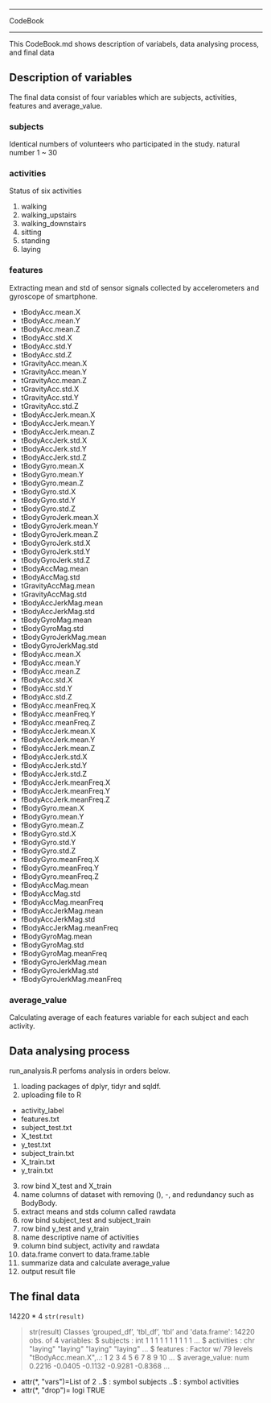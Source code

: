 ***
CodeBook
***
This CodeBook.md shows description of variabels, data analysing process, and final data

## Description of variables
The final data consist of four variables which are subjects, activities, features and average_value.


### subjects
Identical numbers of volunteers who participated in the study.
natural number 1 ~ 30

### activities
Status of six activities

1. walking
2. walking_upstairs
3. walking_downstairs
4. sitting
5. standing
6. laying

### features
Extracting mean and std of sensor signals collected by accelerometers and gyroscope of smartphone.
* tBodyAcc.mean.X          
* tBodyAcc.mean.Y  
* tBodyAcc.mean.Z          
* tBodyAcc.std.X           
* tBodyAcc.std.Y           
* tBodyAcc.std.Z           
* tGravityAcc.mean.X
* tGravityAcc.mean.Y        
* tGravityAcc.mean.Z       
* tGravityAcc.std.X         
* tGravityAcc.std.Y         
* tGravityAcc.std.Z        
* tBodyAccJerk.mean.X       
* tBodyAccJerk.mean.Y
* tBodyAccJerk.mean.Z
* tBodyAccJerk.std.X
* tBodyAccJerk.std.Y
* tBodyAccJerk.std.Z
* tBodyGyro.mean.X
* tBodyGyro.mean.Y
* tBodyGyro.mean.Z
* tBodyGyro.std.X
* tBodyGyro.std.Y
* tBodyGyro.std.Z
* tBodyGyroJerk.mean.X
* tBodyGyroJerk.mean.Y
* tBodyGyroJerk.mean.Z
* tBodyGyroJerk.std.X
* tBodyGyroJerk.std.Y
* tBodyGyroJerk.std.Z
* tBodyAccMag.mean
* tBodyAccMag.std
* tGravityAccMag.mean
* tGravityAccMag.std
* tBodyAccJerkMag.mean
* tBodyAccJerkMag.std
* tBodyGyroMag.mean
* tBodyGyroMag.std
* tBodyGyroJerkMag.mean
* tBodyGyroJerkMag.std
* fBodyAcc.mean.X
* fBodyAcc.mean.Y
* fBodyAcc.mean.Z
* fBodyAcc.std.X
* fBodyAcc.std.Y
* fBodyAcc.std.Z
* fBodyAcc.meanFreq.X
* fBodyAcc.meanFreq.Y
* fBodyAcc.meanFreq.Z
* fBodyAccJerk.mean.X
* fBodyAccJerk.mean.Y
* fBodyAccJerk.mean.Z
* fBodyAccJerk.std.X
* fBodyAccJerk.std.Y
* fBodyAccJerk.std.Z
* fBodyAccJerk.meanFreq.X   
* fBodyAccJerk.meanFreq.Y  
* fBodyAccJerk.meanFreq.Z
* fBodyGyro.mean.X
* fBodyGyro.mean.Y
* fBodyGyro.mean.Z
* fBodyGyro.std.X
* fBodyGyro.std.Y
* fBodyGyro.std.Z
* fBodyGyro.meanFreq.X
* fBodyGyro.meanFreq.Y
* fBodyGyro.meanFreq.Z
* fBodyAccMag.mean         
* fBodyAccMag.std          
* fBodyAccMag.meanFreq
* fBodyAccJerkMag.mean
* fBodyAccJerkMag.std
* fBodyAccJerkMag.meanFreq
* fBodyGyroMag.mean
* fBodyGyroMag.std
* fBodyGyroMag.meanFreq
* fBodyGyroJerkMag.mean
* fBodyGyroJerkMag.std
* fBodyGyroJerkMag.meanFreq

### average_value
Calculating average of each features variable for each subject and each activity.

## Data analysing process
run_analysis.R perfoms analysis in orders below.

1. loading packages of dplyr, tidyr and sqldf.
2. uploading file to R
  - activity_label
  - features.txt
  - subject_test.txt
  - X_test.txt
  - y_test.txt
  - subject_train.txt
  - X_train.txt
  - y_train.txt

3. row bind X_test and X_train
4. name columns of dataset with removing (), -, and redundancy such as BodyBody.
5. extract means and stds column called rawdata
6. row bind subject_test and subject_train
7. row bind y_test and y_train
8. name descriptive name of activities
9. column bind subject, activity and rawdata
10. data.frame convert to data.frame.table
11. summarize data and calculate average_value
12. output result file

## The final data
14220 * 4
```str(result)```
> str(result)
Classes ‘grouped_df’, ‘tbl_df’, ‘tbl’ and 'data.frame':	14220 obs. of  4 variables:
 $ subjects     : int  1 1 1 1 1 1 1 1 1 1 ...
 $ activities   : chr  "laying" "laying" "laying" "laying" ...
 $ features     : Factor w/ 79 levels "tBodyAcc.mean.X",..: 1 2 3 4 5 6 7 8 9 10 ...
 $ average_value: num  0.2216 -0.0405 -0.1132 -0.9281 -0.8368 ...
 - attr(*, "vars")=List of 2
  ..$ : symbol subjects
  ..$ : symbol activities
 - attr(*, "drop")= logi TRUE
